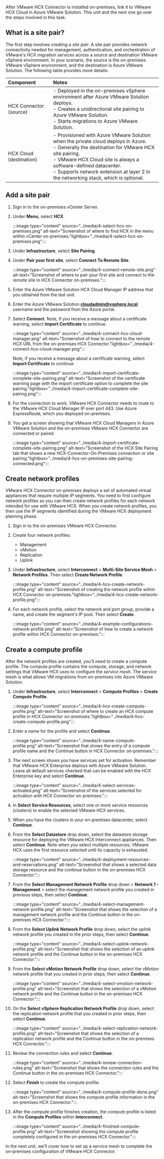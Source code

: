 After VMware HCX Connector is installed on-premises, link it to VMware HCX Cloud in Azure VMware Solution. This unit and the next one go over the steps involved in this task.

## What is a site pair?  

The first step involves creating a *site pair*. A site pair provides network connectivity needed for management, authentication, and orchestration of VMware's HCX migration services across a source and destination VMware vSphere environment. In your scenario, the source is the on-premises VMware vSphere environment, and the destination is Azure VMware Solution. The following table provides more details:

| Component| Notes |
| :------- | :----- |
| HCX Connector (source) | - Deployed in the on-premises vSphere environment after Azure VMware Solution deploys. <br>- Creates a unidirectional site pairing to Azure VMware Solution. <br>- Starts migrations to Azure VMware Solution. |
| HCX Cloud (destination) | - Provisioned with Azure VMware Solution when the private cloud deploys in Azure. <br>- Generally the destination for VMware HCX site pairing. <br>- VMware HCX Cloud site is always a software-defined datacenter. <br>- Supports network extension at layer 2 in the networking stack, which is optional. |

## Add a site pair

1. Sign in to the on-premises vCenter Server.

1. Under **Menu**, select **HCX**.

    :::image type="content" source="../media/4-select-hcx-on-premises.png" alt-text="Screenshot of where to find HCX in the menu within vCenter on-premises."lightbox="../media/4-select-hcx-on-premises.png":::

1. Under **Infrastructure**, select **Site Pairing**.

1. Under **Pair your first site**, select **Connect To Remote Site**.

    :::image type="content" source="../media/4-connect-remote-site.png" alt-text="Screenshot of where to pair your first site and connect to the remote site in HCX Connector on-premises.":::

1. Enter the Azure VMware Solution HCX Cloud Manager IP address that you obtained from the last unit.

1. Enter the Azure VMware Solution **cloudadmin@vsphere.local** username and the password from the Azure portal.

1. Select **Connect**. Note, if you receive a message about a certificate warning, select **Import Certificate** to continue.

    :::image type="content" source="../media/4-connect-hcx-cloud-manager.png" alt-text="Screenshot of how to connect to the remote HCX URL from the on-premises HCX Connector."lightbox="../media/4-connect-hcx-cloud-manager.png":::

    Note, if you receive a message about a certificate warning, select **Import Certificate** to continue.

    :::image type="content" source="../media/4-import-certificate-complete-site-pairing.png" alt-text="Screenshot of the certificate warning page with the import certificate option to complete the site pairing."lightbox="../media/4-import-certificate-complete-site-pairing.png":::

1. For the connection to work, VMware HCX Connector needs to route to the VMware HCX Cloud Manager IP over port 443. Use Azure ExpressRoute, which you deployed on-premises.

1. You get a screen showing that VMware HCX Cloud Managers in Azure VMware Solution and the on-premises VMware HCX Connector are connected or paired.

    :::image type="content" source="../media/4-import-certificate-complete-site-pairing.png" alt-text="Screenshot of the HCX Site Pairing tab that shows a new HCX-Connector-On-Premises connection or site pairing."lightbox="../media/4-hcx-on-premises-site-pairing-connected.png":::

## Create network profiles

VMware HCX Connector on-premises deploys a set of automated virtual appliances that require multiple IP segments. You need to first configure network profiles so you can then create network profiles for each network intended for use with VMware HCX. When you create network profiles, you then use the IP segments identified during the VMware HCX deployment planning phase.

1. Sign in to the on-premises VMware HCX Connector.

1. Create four network profiles:

    - Management
    - vMotion
    - Replication
    - Uplink

1. Under **Infrastructure**, select **Interconnect** > **Multi-Site Service Mesh** > **Network Profiles**. Then select **Create Network Profile**.

    :::image type="content" source="../media/4-hcx-create-network-profile.png" alt-text="Screenshot of creating the network profile within HCX Connector on-premises."lightbox="../media/4-hcx-create-network-profile.png":::

1. For each network profile, select the network and port group, provide a name, and create the segment's IP pool. Then select **Create**.

    :::image type="content" source="../media/4-example-configurations-network-profile.png" alt-text="Screenshot of how to create a network profile within HCX Connector on-premises.":::

## Create a compute profile

After the network profiles are created, you'll need to create a compute profile. The compute profile contains the compute, storage, and network settings that VMware HCX uses to configure the *service mesh*. The service mesh is what allows VM migrations from on-premises into Azure VMware Solution.

1. Under **Infrastructure**, select **Interconnect** > **Compute Profiles** > **Create Compute Profile**.

    :::image type="content" source="../media/4-hcx-create-compute-profile.png" alt-text="Screenshot of where to create an HCX compute profile in HCX Connector on-premises."lightbox="../media/4-hcx-create-compute-profile.png":::

1. Enter a name for the profile and select **Continue**.

    :::image type="content" source="../media/4-name-compute-profile.png" alt-text="Screenshot that shows the entry of a compute profile name and the Continue button in HCX Connector on-premises.":::

1. The next screen shows you have services set for activation. Remember that VMware HCX Enterprise deploys with Azure VMware Solution. Leave all default services checked that can be enabled with the HCX Enterprise key and select **Continue**.

    :::image type="content" source="../media/4-select-services-activated.png" alt-text="Screenshot of the services selected for activation with HCX Connector on-premises.":::

1. In **Select Service Resources**, select one or more service resources (clusters) to enable the selected VMware HCX services.

1. When you have the clusters in your on-premises datacenter, select **Continue**.

1. From the **Select Datastore** drop down, select the datastore storage resource for deploying the VMware HCX Interconnect appliances. Then select **Continue**. Note when you select multiple resources, VMware HCX uses the first resource selected until its capacity is exhausted.

    :::image type="content" source="../media/4-deployment-resources-and-reservations.png" alt-text="Screenshot that shows a selected data storage resource and the continue button in the on-premises HCX Connector.":::

1. From the **Select Management Network Profile** drop down > **Network 1 - Management** > select the management network profile you created in previous steps, then select **Continue**.

    :::image type="content" source="../media/4-select-management-network-profile.png" alt-text="Screenshot that shows the selection of a management network profile and the Continue button in the on-premises HCX Connector.":::

1. From the **Select Uplink Network Profile** drop down, select the uplink network profile you created in the prior steps, then select **Continue**.

    :::image type="content" source="../media/4-select-uplink-network-profile.png" alt-text="Screenshot that shows the selection of an uplink network profile and the Continue button in the on-premises HCX Connector.":::

1. From the **Select vMotion Network Profile** drop down, select the vMotion network profile that you created in prior steps, then select **Continue**.

    :::image type="content" source="../media/4-select-vmotion-network-profile.png" alt-text="Screenshot that shows the selection of a vMotion network profile and the Continue button in the on-premises HCX Connector.":::

1. On the **Select vSphere Replication Network Profile** drop down, select the replication network profile that you created in prior steps, then select **Continue**.

    :::image type="content" source="../media/4-select-replication-network-profile.png" alt-text="Screenshot that shows the selection of a replication network profile and the Continue button in the on-premises HCX Connector.":::

1. Review the connection rules and select **Continue**.

    :::image type="content" source="../media/4-review-connection-rules.png" alt-text="Screenshot that shows the connection rules and the Continue button in the on-premises HCX Connector.":::

1. Select **Finish** to create the compute profile.

    :::image type="content" source="../media/4-compute-profile-done.png" alt-text="Screenshot that shows the compute profile information in the on-premises HCX Connector.":::

1. After the compute profile finishes creation, the compute profile is listed in the **Compute Profiles** within **Interconnect**.

    :::image type="content" source="../media/4-finished-compute-profile.png" alt-text="Screenshot showing the compute profile completely configured in the on-premises HCX Connector.":::

In the next unit, we'll cover how to set up a service mesh to complete the on-premises configuration of VMware HCX Connector.
